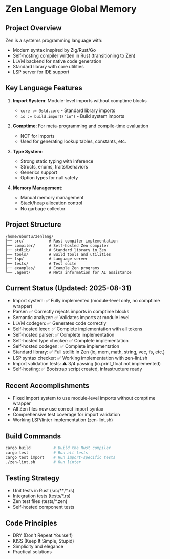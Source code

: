 # Zen Language Global Memory

## Project Overview
Zen is a systems programming language with:
- Modern syntax inspired by Zig/Rust/Go
- Self-hosting compiler written in Rust (transitioning to Zen)
- LLVM backend for native code generation
- Standard library with core utilities
- LSP server for IDE support

## Key Language Features
1. **Import System**: Module-level imports without comptime blocks
   - `core := @std.core` - Standard library imports
   - `io := build.import("io")` - Build system imports
   
2. **Comptime**: For meta-programming and compile-time evaluation
   - NOT for imports
   - Used for generating lookup tables, constants, etc.

3. **Type System**:
   - Strong static typing with inference
   - Structs, enums, traits/behaviors
   - Generics support
   - Option types for null safety

4. **Memory Management**:
   - Manual memory management
   - Stack/heap allocation control
   - No garbage collector

## Project Structure
```
/home/ubuntu/zenlang/
├── src/           # Rust compiler implementation
├── compiler/      # Self-hosted Zen compiler
├── stdlib/        # Standard library in Zen
├── tools/         # Build tools and utilities
├── lsp/           # Language server
├── tests/         # Test suite
├── examples/      # Example Zen programs
└── .agent/        # Meta information for AI assistance
```

## Current Status (Updated: 2025-08-31)
- Import system: ✅ Fully implemented (module-level only, no comptime wrapper)
- Parser: ✅ Correctly rejects imports in comptime blocks  
- Semantic analyzer: ✅ Validates imports at module level
- LLVM codegen: ✅ Generates code correctly
- Self-hosted lexer: ✅ Complete implementation with all tokens
- Self-hosted parser: ✅ Complete implementation
- Self-hosted type checker: ✅ Complete implementation
- Self-hosted codegen: ✅ Complete implementation
- Standard library: ✅ Full stdlib in Zen (io, mem, math, string, vec, fs, etc.)
- LSP syntax checker: ✅ Working implementation with zen-lint.sh
- Import validation tests: ⚠️ 3/4 passing (io.print_float not implemented)
- Self-hosting: ✅ Bootstrap script created, infrastructure ready

## Recent Accomplishments
- Fixed import system to use module-level imports without comptime wrapper
- All Zen files now use correct import syntax
- Comprehensive test coverage for import validation
- Working LSP/linter implementation (zen-lint.sh)

## Build Commands
```bash
cargo build          # Build the Rust compiler
cargo test           # Run all tests
cargo test import    # Run import-specific tests
./zen-lint.sh        # Run linter
```

## Testing Strategy
- Unit tests in Rust (src/**/*.rs)
- Integration tests (tests/*.rs)
- Zen test files (tests/*.zen)
- Self-hosted component tests

## Code Principles
- DRY (Don't Repeat Yourself)
- KISS (Keep It Simple, Stupid)
- Simplicity and elegance
- Practical solutions
